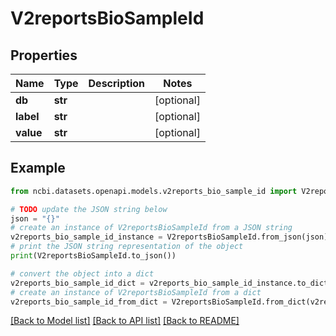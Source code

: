 # V2reportsBioSampleId


## Properties

Name | Type | Description | Notes
------------ | ------------- | ------------- | -------------
**db** | **str** |  | [optional] 
**label** | **str** |  | [optional] 
**value** | **str** |  | [optional] 

## Example

```python
from ncbi.datasets.openapi.models.v2reports_bio_sample_id import V2reportsBioSampleId

# TODO update the JSON string below
json = "{}"
# create an instance of V2reportsBioSampleId from a JSON string
v2reports_bio_sample_id_instance = V2reportsBioSampleId.from_json(json)
# print the JSON string representation of the object
print(V2reportsBioSampleId.to_json())

# convert the object into a dict
v2reports_bio_sample_id_dict = v2reports_bio_sample_id_instance.to_dict()
# create an instance of V2reportsBioSampleId from a dict
v2reports_bio_sample_id_from_dict = V2reportsBioSampleId.from_dict(v2reports_bio_sample_id_dict)
```
[[Back to Model list]](../README.md#documentation-for-models) [[Back to API list]](../README.md#documentation-for-api-endpoints) [[Back to README]](../README.md)


